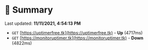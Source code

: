# 📖 Summary
Last updated: **11/11/2021, 4:54:13 PM**

- `GET` [https://uptimerfree.tk](https://uptimerfree.tk) - **Up** (4717ms)
- `GET` [https://monitoruptimer.tk](https://monitoruptimer.tk) - **Down** (4822ms)
